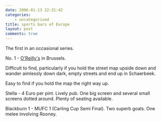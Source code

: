 ```yaml
---
date: 2006-01-13 22:31:42
categories:
    - uncategorised
title: sports bars of Europe
layout: post
comments: true
---
```

The first in an occasional series.

No. 1 - [O'Reilly's](http://www.oreillys.com/brussels/index.htm) in
Brussels.

Difficult to find, particularly if you hold the street map upside down
and wander aimlessly down dark, empty streets and end up in Schaerbeek.

Easy to find if you hold the map the right way up.

Stella - 4 Euro per pint. Lively pub. One big screen and several small
screens dotted around. Plenty of seating available.

Blackburn 1 - MUFC 1 (Carling Cup Semi Final). Two superb goals. One
melee involving Rooney.
